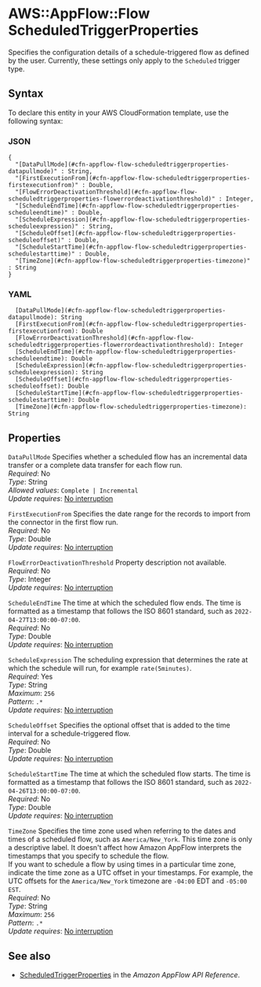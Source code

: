 # AWS::AppFlow::Flow ScheduledTriggerProperties<a name="aws-properties-appflow-flow-scheduledtriggerproperties"></a>

 Specifies the configuration details of a schedule\-triggered flow as defined by the user\. Currently, these settings only apply to the `Scheduled` trigger type\. 

## Syntax<a name="aws-properties-appflow-flow-scheduledtriggerproperties-syntax"></a>

To declare this entity in your AWS CloudFormation template, use the following syntax:

### JSON<a name="aws-properties-appflow-flow-scheduledtriggerproperties-syntax.json"></a>

```
{
  "[DataPullMode](#cfn-appflow-flow-scheduledtriggerproperties-datapullmode)" : String,
  "[FirstExecutionFrom](#cfn-appflow-flow-scheduledtriggerproperties-firstexecutionfrom)" : Double,
  "[FlowErrorDeactivationThreshold](#cfn-appflow-flow-scheduledtriggerproperties-flowerrordeactivationthreshold)" : Integer,
  "[ScheduleEndTime](#cfn-appflow-flow-scheduledtriggerproperties-scheduleendtime)" : Double,
  "[ScheduleExpression](#cfn-appflow-flow-scheduledtriggerproperties-scheduleexpression)" : String,
  "[ScheduleOffset](#cfn-appflow-flow-scheduledtriggerproperties-scheduleoffset)" : Double,
  "[ScheduleStartTime](#cfn-appflow-flow-scheduledtriggerproperties-schedulestarttime)" : Double,
  "[TimeZone](#cfn-appflow-flow-scheduledtriggerproperties-timezone)" : String
}
```

### YAML<a name="aws-properties-appflow-flow-scheduledtriggerproperties-syntax.yaml"></a>

```
  [DataPullMode](#cfn-appflow-flow-scheduledtriggerproperties-datapullmode): String
  [FirstExecutionFrom](#cfn-appflow-flow-scheduledtriggerproperties-firstexecutionfrom): Double
  [FlowErrorDeactivationThreshold](#cfn-appflow-flow-scheduledtriggerproperties-flowerrordeactivationthreshold): Integer
  [ScheduleEndTime](#cfn-appflow-flow-scheduledtriggerproperties-scheduleendtime): Double
  [ScheduleExpression](#cfn-appflow-flow-scheduledtriggerproperties-scheduleexpression): String
  [ScheduleOffset](#cfn-appflow-flow-scheduledtriggerproperties-scheduleoffset): Double
  [ScheduleStartTime](#cfn-appflow-flow-scheduledtriggerproperties-schedulestarttime): Double
  [TimeZone](#cfn-appflow-flow-scheduledtriggerproperties-timezone): String
```

## Properties<a name="aws-properties-appflow-flow-scheduledtriggerproperties-properties"></a>

`DataPullMode`  <a name="cfn-appflow-flow-scheduledtriggerproperties-datapullmode"></a>
 Specifies whether a scheduled flow has an incremental data transfer or a complete data transfer for each flow run\.   
*Required*: No  
*Type*: String  
*Allowed values*: `Complete | Incremental`  
*Update requires*: [No interruption](https://docs.aws.amazon.com/AWSCloudFormation/latest/UserGuide/using-cfn-updating-stacks-update-behaviors.html#update-no-interrupt)

`FirstExecutionFrom`  <a name="cfn-appflow-flow-scheduledtriggerproperties-firstexecutionfrom"></a>
 Specifies the date range for the records to import from the connector in the first flow run\.   
*Required*: No  
*Type*: Double  
*Update requires*: [No interruption](https://docs.aws.amazon.com/AWSCloudFormation/latest/UserGuide/using-cfn-updating-stacks-update-behaviors.html#update-no-interrupt)

`FlowErrorDeactivationThreshold`  <a name="cfn-appflow-flow-scheduledtriggerproperties-flowerrordeactivationthreshold"></a>
Property description not available\.  
*Required*: No  
*Type*: Integer  
*Update requires*: [No interruption](https://docs.aws.amazon.com/AWSCloudFormation/latest/UserGuide/using-cfn-updating-stacks-update-behaviors.html#update-no-interrupt)

`ScheduleEndTime`  <a name="cfn-appflow-flow-scheduledtriggerproperties-scheduleendtime"></a>
The time at which the scheduled flow ends\. The time is formatted as a timestamp that follows the ISO 8601 standard, such as `2022-04-27T13:00:00-07:00`\.  
*Required*: No  
*Type*: Double  
*Update requires*: [No interruption](https://docs.aws.amazon.com/AWSCloudFormation/latest/UserGuide/using-cfn-updating-stacks-update-behaviors.html#update-no-interrupt)

`ScheduleExpression`  <a name="cfn-appflow-flow-scheduledtriggerproperties-scheduleexpression"></a>
 The scheduling expression that determines the rate at which the schedule will run, for example `rate(5minutes)`\.   
*Required*: Yes  
*Type*: String  
*Maximum*: `256`  
*Pattern*: `.*`  
*Update requires*: [No interruption](https://docs.aws.amazon.com/AWSCloudFormation/latest/UserGuide/using-cfn-updating-stacks-update-behaviors.html#update-no-interrupt)

`ScheduleOffset`  <a name="cfn-appflow-flow-scheduledtriggerproperties-scheduleoffset"></a>
 Specifies the optional offset that is added to the time interval for a schedule\-triggered flow\.   
*Required*: No  
*Type*: Double  
*Update requires*: [No interruption](https://docs.aws.amazon.com/AWSCloudFormation/latest/UserGuide/using-cfn-updating-stacks-update-behaviors.html#update-no-interrupt)

`ScheduleStartTime`  <a name="cfn-appflow-flow-scheduledtriggerproperties-schedulestarttime"></a>
The time at which the scheduled flow starts\. The time is formatted as a timestamp that follows the ISO 8601 standard, such as `2022-04-26T13:00:00-07:00`\.  
*Required*: No  
*Type*: Double  
*Update requires*: [No interruption](https://docs.aws.amazon.com/AWSCloudFormation/latest/UserGuide/using-cfn-updating-stacks-update-behaviors.html#update-no-interrupt)

`TimeZone`  <a name="cfn-appflow-flow-scheduledtriggerproperties-timezone"></a>
Specifies the time zone used when referring to the dates and times of a scheduled flow, such as `America/New_York`\. This time zone is only a descriptive label\. It doesn't affect how Amazon AppFlow interprets the timestamps that you specify to schedule the flow\.  
If you want to schedule a flow by using times in a particular time zone, indicate the time zone as a UTC offset in your timestamps\. For example, the UTC offsets for the `America/New_York` timezone are `-04:00` EDT and `-05:00 EST`\.  
*Required*: No  
*Type*: String  
*Maximum*: `256`  
*Pattern*: `.*`  
*Update requires*: [No interruption](https://docs.aws.amazon.com/AWSCloudFormation/latest/UserGuide/using-cfn-updating-stacks-update-behaviors.html#update-no-interrupt)

## See also<a name="aws-properties-appflow-flow-scheduledtriggerproperties--seealso"></a>
+ [ScheduledTriggerProperties](https://docs.aws.amazon.com/appflow/1.0/APIReference/API_ScheduledTriggerProperties.html) in the *Amazon AppFlow API Reference*\.

